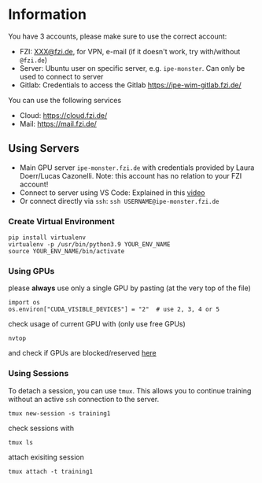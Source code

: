 # Information

You have 3 accounts, please make sure to use the correct account:
- FZI: XXX@fzi.de, for VPN, e-mail (if it doesn't work, try with/without `@fzi.de`)
- Server: Ubuntu user on specific server, e.g. `ipe-monster`. Can only be used to connect to server
- Gitlab: Credentials to access the Gitlab https://ipe-wim-gitlab.fzi.de/

You can use the following services
- Cloud: https://cloud.fzi.de/
- Mail: https://mail.fzi.de/

## Using Servers

- Main GPU server `ipe-monster.fzi.de` with credentials provided by Laura Doerr/Lucas Cazonelli. Note: this account has no relation to your FZI account!
- Connect to server using VS Code: Explained in this [video](https://www.youtube.com/watch?v=y9iM0lYAQD0)
- Or connect directly via `ssh`: `ssh USERNAME@ipe-monster.fzi.de`

### Create Virtual Environment

```
pip install virtualenv
virtualenv -p /usr/bin/python3.9 YOUR_ENV_NAME
source YOUR_ENV_NAME/bin/activate
```

### Using GPUs

please **always** use only a single GPU by pasting (at the very top of the file)
```
import os
os.environ["CUDA_VISIBLE_DEVICES"] = "2"  # use 2, 3, 4 or 5
```
check usage of current GPU with (only use free GPUs)
```
nvtop
```
and check if GPUs are blocked/reserved [here](https://cloud.fzi.de/apps/onlyoffice/85194?filePath=%2Fipe-computing-resources.xlsx)

### Using Sessions

To detach a session, you can use `tmux`. This allows you to continue training without an active `ssh` connection to the server.
```
tmux new-session -s training1
```
check sessions with
```
tmux ls
```
attach exisiting session
```
tmux attach -t training1
```
